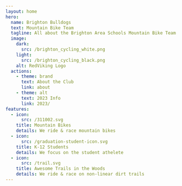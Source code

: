 ```yaml
---
layout: home
hero:
  name: Brighton Bulldogs
  text: Mountain Bike Team
  tagline: All about the Brighton Area Schools Mountain Bike Team
  image:
    dark:
      src: /brighton_cycling_white.png
    light:
      src: /brighton_cycling_black.png
    alt: RedViking Logo
  actions:
    - theme: brand
      text: About the Club
      link: about
    - theme: alt
      text: 2023 Info
      link: 2023/
features:
  - icon: 
      src: /311002.svg
    title: Mountain Bikes
    details: We ride & race mountain bikes
  - icon: 
      src: /graduation-student-icon.svg
    title: K-12 Students
    details: We focus on the student athelete
  - icon: 
      src: /trail.svg
    title: Awesome Trails in the Woods
    details: We ride & race on non-linear dirt trails
---
```


